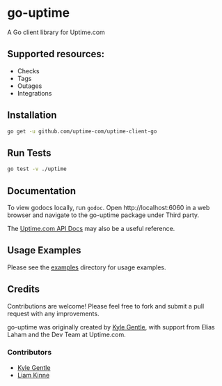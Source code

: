 # go-uptime

A Go client library for Uptime.com

## Supported resources:

* Checks
* Tags
* Outages
* Integrations

## Installation

```bash
go get -u github.com/uptime-com/uptime-client-go
```

## Run Tests

```bash
go test -v ./uptime
```

## Documentation

To view godocs locally, run `godoc`. Open http://localhost:6060 in a web browser and navigate to the go-uptime package
under Third party.

The [Uptime.com API Docs](https://uptime.com/api/v1/docs/) may also be a useful reference.

## Usage Examples

Please see the [examples](./examples) directory for usage examples.

## Credits

Contributions are welcome! Please feel free to fork and submit a pull request with any improvements.

go-uptime was originally created by [Kyle Gentle](https://github.com/kylegentle), with support from Elias Laham and the
Dev Team at Uptime.com.

### Contributors

- [Kyle Gentle](https://github.com/kylegentle)
- [Liam Kinne](https://github.com/liamkinne)

